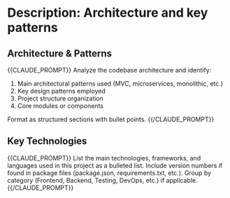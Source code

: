 # Description: Architecture and key patterns

## Architecture & Patterns

{{CLAUDE_PROMPT}}
Analyze the codebase architecture and identify:
1. Main architectural patterns used (MVC, microservices, monolithic, etc.)
2. Key design patterns employed
3. Project structure organization
4. Core modules or components

Format as structured sections with bullet points.
{{/CLAUDE_PROMPT}}

## Key Technologies

{{CLAUDE_PROMPT}}
List the main technologies, frameworks, and languages used in this project as a bulleted list.
Include version numbers if found in package files (package.json, requirements.txt, etc.).
Group by category (Frontend, Backend, Testing, DevOps, etc.) if applicable.
{{/CLAUDE_PROMPT}}